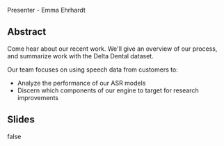 Presenter - Emma Ehrhardt

## Abstract

Come hear about our recent work.  We'll give an overview of our process, and summarize work with the Delta Dental dataset. 

Our team focuses on using speech data from customers to:

  * Analyze the performance of our ASR models
  * Discern which components of our engine to target for research improvements



## Slides

false

 
